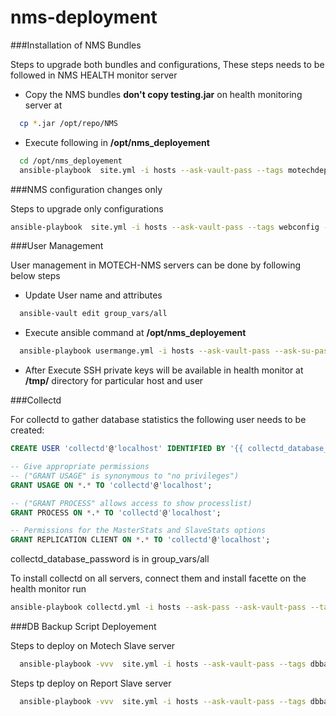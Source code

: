 # nms-deployment

###Installation of NMS Bundles

Steps to upgrade both bundles and configurations, These steps needs to be followed in NMS HEALTH monitor server

  - Copy the NMS bundles **don't copy testing.jar** on health monitoring server at 
```sh
  cp *.jar /opt/repo/NMS
```

  - Execute following in **/opt/nms_deployement**

```sh
  cd /opt/nms_deployement
  ansible-playbook  site.yml -i hosts --ask-vault-pass --tags motechdeploy--ask-sudo-pass
```

###NMS configuration changes only 

Steps to upgrade only configurations

```sh
ansible-playbook  site.yml -i hosts --ask-vault-pass --tags webconfig --ask-sudo-pass
```
###User Management 

User management in MOTECH-NMS servers can be done by following below steps

  - Update User name and attributes 
```sh
  ansible-vault edit group_vars/all
```
  - Execute ansible command at **/opt/nms_deployement**
```sh
  ansible-playbook usermange.yml -i hosts --ask-vault-pass --ask-su-pass
```
  - After Execute SSH private keys will be available in health monitor at **/tmp/** directory for particular host and user

###Collectd

For collectd to gather database statistics the following user needs to be created:

```sql
CREATE USER 'collectd'@'localhost' IDENTIFIED BY '{{ collectd_database_password }}';

-- Give appropriate permissions
-- ("GRANT USAGE" is synonymous to "no privileges") 
GRANT USAGE ON *.* TO 'collectd'@'localhost';

-- ("GRANT PROCESS" allows access to show processlist) 
GRANT PROCESS ON *.* TO 'collectd'@'localhost';

-- Permissions for the MasterStats and SlaveStats options
GRANT REPLICATION CLIENT ON *.* TO 'collectd'@'localhost';
```

collectd_database_password is in group_vars/all

To install collectd on all servers, connect them and install facette on the health monitor run
```sh
ansible-playbook collectd.yml -i hosts --ask-pass --ask-vault-pass --tags collectd
```

###DB Backup Script Deployement

Steps to deploy on Motech Slave server 

```sh
  ansible-playbook -vvv  site.yml -i hosts --ask-vault-pass --tags dbbackupscript  --ask-sudo-pass
```

Steps tp deploy on Report Slave server
```sh
  ansible-playbook -vvv  site.yml -i hosts --ask-vault-pass --tags dbbackupscript_report  --ask-sudo-pass
```
